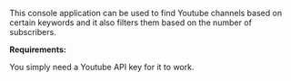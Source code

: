 This console application can be used to find Youtube channels based on certain keywords and it also filters them based on the number of subscribers.

**Requirements:**

You simply need a Youtube API key for it to work.
